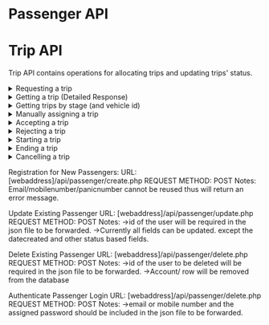 # Passenger API
# Trip API

Trip API contains operations for allocating trips and updating trips' status.


<details><summary>Requesting a trip</summary>

## Requesting a trip:

### ENDPOINT
`[website base address]/api/trip/request.php`

### REQUEST DETAILS

#### Request Method:
`POST`

#### Request Body:
|Member|Data Type|Comment|
|--|--|--|
|vehicletype|string|Vehicle type for the trip. Values could be "Sedan", "Compact", "Van", "SUV", or "Limousine"|
|passengerid|numeric||
|source|string|Current location - name \ address|
|sourcelat|decimal|Current location - latitude|
|sourcelong|decimal|Current location - longitude|
|destination|string|Destination location - name \ address|
|destinationlat|decimal|Destination location - latitude|
|destinationlong|decimal|Destination location - longitude|
|radius|numeric|Optional. Sets the radius where available vehicles should be searched - default is 20 (20 km radius)|

### RESPONSE DETAILS

#### Response Status Codes:
|Status|Description|
|--|--|
|201|Created|
|400|Bad Request|
|405|Method Not Allowed|
|500|Internal Server Error|

#### Response Body:
|Member|Data Type|Comment|
|--|--|--|
|message|string||
|id|numeric|The trip id. Present only if operation is successful|

### SAMPLES

#### Sample Request:
~~~~
POST [website base address]/api/trip/request.php HTTP/1.1
Content-Type: application/json

{
    "vehicletype": "Sedan",
    "passengerid": 1,
    "source": "Don Pablo Bldg, 114 Amorsolo Street, Legazpi Village, Makati, Kalakhang Maynila, Philippines",
    "sourcelat": 14.556764,
    "sourcelong": 121.014685,
    "destination": "San Agustin Church, General Luna St, Manila, Metro Manila, Philippines",
    "destinationlat": 14.58899,
    "destinationlong": 120.975238
}
~~~~

#### Sample Response:
~~~~
Access-Control-Allow-Methods: POST
Access-Control-Allow-Orgin: *
Connection: close
Content-Type: application/json; charset=UTF-8
Date: Fri, 30 Mar 2018 09:00:57 +0000
Location: /api/trip/get.php?id=1
Status: 201

{
    "message": "Trip requested and a vehicle was assigned to it.",
    "id": 1
}
~~~~


</details>


<details><summary>Getting a trip (Detailed Response)</summary>

## Getting a trip (Detailed Response):

### ENDPOINT
`[website base address]/api/trip/get.php`

### REQUEST DETAILS

#### Request Method:
`GET`

#### Request Parameter:
|Name|Description|
|--|--|
|id|Id of the trip|

### RESPONSE DETAILS

#### Response Status Codes:
|Status|Description|
|--|--|
|200|Success|
|400|Bad Request|
|404|Not Found|
|405|Method Not Allowed|
|500|Internal Server Error|

#### Response Body:
|Member|Data Type|Comment|
|--|--|--|
|id |numeric||
|vehicleid|numeric||
|passengerid|string||
|source|string|Source location|
|sourcelat|decimal|Source location - latitude|
|sourcelong|decimal|Source location - longitude|
|destination|string|Destination location|
|destinationlat|decimal|Destination location - latitude|
|destinationlong|decimal|Destination location - longitude|
|stage|string|Trip's stage|
|datestart|datetime||
|dateend|datetime||
|datecreated|datetime||
|datemodified|datetime||

### SAMPLES

#### Sample Request:
~~~~
GET [website base address]/api/trip/get.php?id=1 HTTP/1.1 
~~~~

#### Sample Response:
~~~~
Access-Control-Allow-Methods: GET
Access-Control-Allow-Orgin: *
Connection: close
Content-Type: application/json; charset=UTF-8
Date: Fri, 30 Mar 2018 09:04:57 +0000
Status: 200

{
    "id": 1,
    "vehicleid": 1,
    "passengerid": 1,
    "source": "Don Pablo Bldg, 114 Amorsolo Street, Legazpi Village, Makati, Kalakhang Maynila, Philippines",
    "sourcelat": 14.556764,
    "sourcelong": 121.014685,
    "destination": "San Agustin Church, General Luna St, Manila, Metro Manila, Philippines",
    "destinationlat": 14.58899,
    "destinationlong": 120.975238,
    "stage": "Accepted",
    "datestart": null,
    "dateend": null,
    "datecreated": "2018-03-30 07:38:22",
    "datemodified": "2018-03-30 09:09:36"
}
~~~~


</details>


<details><summary>Getting trips by stage (and vehicle id)</summary>

## Getting trips by stage (and vehicle id):

### ENDPOINT
`[website base address]/api/trip/get.php`

### REQUEST DETAILS

#### Request Method:
`GET`

#### Request Parameter:
|Name|Description|
|--|--|
|stage|Stage of the trip (Could be "Requested", "Assigned", "Accepted", "Rejected", "Ongoing", "Completed", "Cancelled", or "%")|
|vehicleid|Optional|

### RESPONSE DETAILS

#### Response Status Codes:
|Status|Description|
|--|--|
|200|Success|
|400|Bad Request|
|405|Method Not Allowed|
|500|Internal Server Error|

#### Response Body:
**Array of:**

|Member|Data Type|Comment|
|--|--|--|
|id |numeric||
|vehicleid|numeric||
|passengerid|string||
|sourcelat|decimal|Source location - latitude|
|sourcelong|decimal|Source location - longitude|
|destinationlat|decimal|Destination location - latitude|
|destinationlong|decimal|Destination location - longitude|
|stage|string|Trip's stage|

### SAMPLES

#### Sample Request:
~~~~
GET [website base address]/api/trip/get.php?stage=Assigned&vehicleid=1 HTTP/1.1 
~~~~

#### Sample Response:
~~~~
Access-Control-Allow-Methods: GET
Access-Control-Allow-Orgin: *
Connection: close
Content-Type: application/json; charset=UTF-8
Date: Fri, 30 Mar 2018 09:14:11 +0000
Status: 200

[
    {
        "id": 1,
        "vehicleid": 1,
        "passengerid": 1,
        "sourcelat": 14.556764,
        "sourcelong": 121.014685,
        "destinationlat": 14.58899,
        "destinationlong": 120.975238,
        "stage": "Assigned"
    }
]
~~~~


</details>


<details><summary>Manually assigning a trip</summary>

## Manually assigning a trip:

### ENDPOINT
`[website base address]/api/trip/assign.php`

### REQUEST DETAILS

#### Request Method:
`POST`

#### Request Body:
|Member|Data Type|Comment|
|--|--|--|
|id|numeric|Trip id|
|vehicleid|numeric||

### RESPONSE DETAILS

#### Response Status Codes:
|Status|Description|
|--|--|
|200|Success|
|400|Bad Request|
|405|Method Not Allowed|
|500|Internal Server Error|

#### Response Body:
|Member|Data Type|Comment|
|--|--|--|
|message|string||
|id|numeric|The trip id. Present only if operation is successful|

### SAMPLES

#### Sample Request:
~~~~
POST [website base address]/api/trip/assign.php HTTP/1.1
Content-Type: application/json

{
    "id": 1,
    "vehicleid": 1
}
~~~~

#### Sample Response:
~~~~
Access-Control-Allow-Methods: POST
Access-Control-Allow-Orgin: *
Connection: close
Content-Type: application/json; charset=UTF-8
Date: Fri, 30 Mar 2018 09:33:42 +0000
Status: 200

{
    "message": "Trip assigned.",
    "id": 1
}
~~~~


</details>


<details><summary>Accepting a trip</summary>

## Accepting a trip:

### ENDPOINT
`[website base address]/api/trip/accept.php`

### REQUEST DETAILS

#### Request Method:
`POST`

#### Request Body:
|Member|Data Type|Comment|
|--|--|--|
|id|numeric|Trip id|

### RESPONSE DETAILS

#### Response Status Codes:
|Status|Description|
|--|--|
|200|Success|
|400|Bad Request|
|405|Method Not Allowed|
|500|Internal Server Error|

#### Response Body:
|Member|Data Type|Comment|
|--|--|--|
|message|string||
|id|numeric|The trip id. Present only if operation is successful|

### SAMPLES

#### Sample Request:
~~~~
POST [website base address]/api/trip/accept.php HTTP/1.1
Content-Type: application/json

{
    "id": 1
}
~~~~

#### Sample Response:
~~~~
Access-Control-Allow-Methods: POST
Access-Control-Allow-Orgin: *
Connection: close
Content-Type: application/json; charset=UTF-8
Date: Fri, 30 Mar 2018 09:09:36 +0000
Status: 200

{
    "message": "Trip accepted.",
    "id": 1
}
~~~~


</details>


<details><summary>Rejecting a trip</summary>

## Rejecting a trip:

### ENDPOINT
`[website base address]/api/trip/reject.php`

### REQUEST DETAILS

#### Request Method:
`POST`

#### Request Body:
|Member|Data Type|Comment|
|--|--|--|
|id|numeric|Trip id|

### RESPONSE DETAILS

#### Response Status Codes:
|Status|Description|
|--|--|
|200|Success|
|400|Bad Request|
|405|Method Not Allowed|
|500|Internal Server Error|

#### Response Body:
|Member|Data Type|Comment|
|--|--|--|
|message|string||
|id|numeric|The trip id. Present only if operation is successful|

### SAMPLES

#### Sample Request:
~~~~
POST [website base address]/api/trip/reject.php HTTP/1.1
Content-Type: application/json

{
    "id": 1
}
~~~~

#### Sample Response:
~~~~
Access-Control-Allow-Methods: POST
Access-Control-Allow-Orgin: *
Connection: close
Content-Type: application/json; charset=UTF-8
Date: Fri, 30 Mar 2018 10:12:29 +0000
Status: 200

{
    "message": "Trip rejected.",
    "id": 1
}
~~~~


</details>


<details><summary>Starting a trip</summary>

## Starting a trip:

### ENDPOINT
`[website base address]/api/trip/start.php`

### REQUEST DETAILS

#### Request Method:
`POST`

#### Request Body:
|Member|Data Type|Comment|
|--|--|--|
|id|numeric|Trip id|

### RESPONSE DETAILS

#### Response Status Codes:
|Status|Description|
|--|--|
|200|Success|
|400|Bad Request|
|405|Method Not Allowed|
|500|Internal Server Error|

#### Response Body:
|Member|Data Type|Comment|
|--|--|--|
|message|string||
|id|numeric|The trip id. Present only if operation is successful|

### SAMPLES

#### Sample Request:
~~~~
POST [website base address]/api/trip/start.php HTTP/1.1
Content-Type: application/json

{
    "id": 1
}
~~~~

#### Sample Response:
~~~~
Access-Control-Allow-Methods: POST
Access-Control-Allow-Orgin: *
Connection: close
Content-Type: application/json; charset=UTF-8
Date: Fri, 30 Mar 2018 10:15:05 +0000
Status: 200

{
    "message": "Trip started.",
    "id": 1
}
~~~~


</details>


<details><summary>Ending a trip</summary>

## Ending a trip:

### ENDPOINT
`[website base address]/api/trip/end.php`

### REQUEST DETAILS

#### Request Method:
`POST`

#### Request Body:
|Member|Data Type|Comment|
|--|--|--|
|id|numeric|Trip id|

### RESPONSE DETAILS

#### Response Status Codes:
|Status|Description|
|--|--|
|200|Success|
|400|Bad Request|
|405|Method Not Allowed|
|500|Internal Server Error|

#### Response Body:
|Member|Data Type|Comment|
|--|--|--|
|message|string||
|id|numeric|The trip id. Present only if operation is successful|

### SAMPLES

#### Sample Request:
~~~~
POST [website base address]/api/trip/end.php HTTP/1.1
Content-Type: application/json

{
    "id": 1
}
~~~~

#### Sample Response:
~~~~
Access-Control-Allow-Methods: POST
Access-Control-Allow-Orgin: *
Connection: close
Content-Type: application/json; charset=UTF-8
Date: Fri, 30 Mar 2018 10:16:00 +0000
Status: 200

{
    "message": "Trip ended.",
    "id": 1
}
~~~~


</details>


<details><summary>Cancelling a trip</summary>

## Ending a trip:

### ENDPOINT
`[website base address]/api/trip/cancel.php`

### REQUEST DETAILS

#### Request Method:
`POST`

#### Request Body:
|Member|Data Type|Comment|
|--|--|--|
|id|numeric|Trip id|

### RESPONSE DETAILS

#### Response Status Codes:
|Status|Description|
|--|--|
|200|Success|
|400|Bad Request|
|405|Method Not Allowed|
|500|Internal Server Error|

#### Response Body:
|Member|Data Type|Comment|
|--|--|--|
|message|string||
|id|numeric|The trip id. Present only if operation is successful|

### SAMPLES

#### Sample Request:
~~~~
POST [website base address]/api/trip/cancel.php HTTP/1.1
Content-Type: application/json

{
    "id": 1
}
~~~~

#### Sample Response:
~~~~
Access-Control-Allow-Methods: POST
Access-Control-Allow-Orgin: *
Connection: close
Content-Type: application/json; charset=UTF-8
Date: Fri, 30 Mar 2018 10:18:10 +0000
Status: 200

{
    "message": "Trip cancelled.",
    "id": 1
}
~~~~


</details>

Registration for New Passengers:
URL: [webaddress]/api/passenger/create.php
REQUEST METHOD: POST
Notes: Email/mobilenumber/panicnumber cannot be reused thus will return an error message.

Update Existing Passenger
URL: [webaddress]/api/passenger/update.php
REQUEST METHOD: POST
Notes:
->id of the user will be required in the json file to be forwarded.
->Currently all fields can be updated. except the datecreated and other status based fields.   


Delete Existing Passenger
URL: [webaddress]/api/passenger/delete.php
REQUEST METHOD: POST
Notes: 
->id of the user to be deleted will be required in the json file to be forwarded.
->Account/ row will be removed from the database


Authenticate Passenger Login
URL: [webaddress]/api/passenger/delete.php
REQUEST METHOD: POST
Notes: 
->email or mobile number and the assigned password should be included in the json file to be forwarded.

